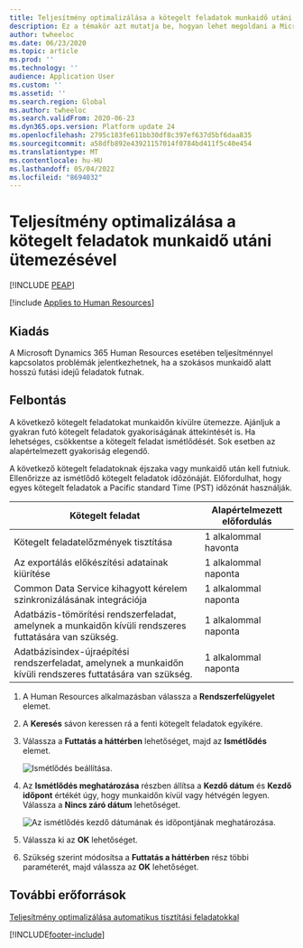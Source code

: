 ```yaml
---
title: Teljesítmény optimalizálása a kötegelt feladatok munkaidő utáni ütemezésével
description: Ez a témakör azt mutatja be, hogyan lehet megoldani a Microsoft Dynamics 365 Human Resources bizonyos teljesítményproblémáit a hosszan futó kötegelt feladatok munkaidő utánra ütemezésével.
author: twheeloc
ms.date: 06/23/2020
ms.topic: article
ms.prod: ''
ms.technology: ''
audience: Application User
ms.custom: ''
ms.assetid: ''
ms.search.region: Global
ms.author: twheeloc
ms.search.validFrom: 2020-06-23
ms.dyn365.ops.version: Platform update 24
ms.openlocfilehash: 2795c183fe611bb30df8c397ef637d5bf6daa835
ms.sourcegitcommit: a58dfb892e43921157014f0784bd411f5c40e454
ms.translationtype: MT
ms.contentlocale: hu-HU
ms.lasthandoff: 05/04/2022
ms.locfileid: "8694032"
---
```

# <a name="optimize-performance-by-scheduling-batch-jobs-after-hours"></a>Teljesítmény optimalizálása a kötegelt feladatok munkaidő utáni ütemezésével


[!INCLUDE [PEAP](../includes/peap-2.md)]

[!include [Applies to Human Resources](../includes/applies-to-hr.md)]



## <a name="issue"></a>Kiadás

A Microsoft Dynamics 365 Human Resources esetében teljesítménnyel kapcsolatos problémák jelentkezhetnek, ha a szokásos munkaidő alatt hosszú futási idejű feladatok futnak.

## <a name="resolution"></a>Felbontás

A következő kötegelt feladatokat munkaidőn kívülre ütemezze. Ajánljuk a gyakran futó kötegelt feladatok gyakoriságának áttekintését is. Ha lehetséges, csökkentse a kötegelt feladat ismétlődését. Sok esetben az alapértelmezett gyakoriság elegendő.

A következő kötegelt feladatoknak éjszaka vagy munkaidő után kell futniuk. Ellenőrizze az ismétlődő kötegelt feladatok időzónáját. Előfordulhat, hogy egyes kötegelt feladatok a Pacific standard Time (PST) időzónát használják.

| Kötegelt feladat | Alapértelmezett előfordulás |
| --- | --- |
| Kötegelt feladatelőzmények tisztítása | 1 alkalommal havonta |
| Az exportálás előkészítési adatainak kiürítése | 1 alkalommal naponta |
| Common Data Service kihagyott kérelem szinkronizálásának integrációja | 1 alkalommal naponta |
| Adatbázis-tömörítési rendszerfeladat, amelynek a munkaidőn kívüli rendszeres futtatására van szükség. | 1 alkalommal naponta |
| Adatbázisindex-újraépítési rendszerfeladat, amelynek a munkaidőn kívüli rendszeres futtatására van szükség. | 1 alkalommal naponta |

1. A Human Resources alkalmazásban válassza a **Rendszerfelügyelet** elemet.

2. A **Keresés** sávon keressen rá a fenti kötegelt feladatok egyikére.

3. Válassza a **Futtatás a háttérben** lehetőséget, majd az **Ismétlődés** elemet.

   ![Ismétlődés beállítása.](media/talent-batch-history-cleanup-recurrence.png)

4. Az **Ismétlődés meghatározása** részben állítsa a **Kezdő dátum** és **Kezdő időpont** értékét úgy, hogy munkaidőn kívül vagy hétvégén legyen. Válassza a **Nincs záró dátum** lehetőséget. 

   ![Az ismétlődés kezdő dátumának és időpontjának meghatározása.](media/talent-batch-history-cleanup-define-recurrence.png)

5. Válassza ki az **OK** lehetőséget.

6. Szükség szerint módosítsa a **Futtatás a háttérben** rész többi paraméterét, majd válassza az **OK** lehetőséget.

## <a name="additional-resources"></a>További erőforrások

[Teljesítmény optimalizálása automatikus tisztítási feladatokkal](hr-admin-troubleshooting-batch-history.md)


[!INCLUDE[footer-include](../includes/footer-banner.md)]
